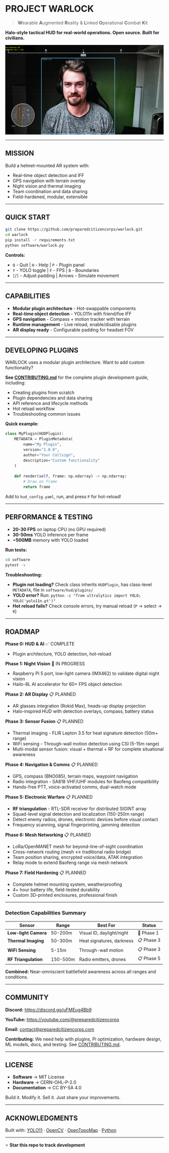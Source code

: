 # PROJECT WARLOCK

> **W**earable **A**ugmented **R**eality & **L**inked **O**perational **C**ombat **K**it

**Halo-style tactical HUD for real-world operations. Open source. Built for civilians.**

![WARLOCK HUD with YOLO Detection](docs/images/poc-v1.png)

---

## MISSION

Build a helmet-mounted AR system with:
- Real-time object detection and IFF
- GPS navigation with terrain overlay
- Night vision and thermal imaging
- Team coordination and data sharing
- Field-hardened, modular, extensible

---

## QUICK START

```bash
git clone https://github.com/preparedcitizencorps/warlock.git
cd warlock
pip install -r requirements.txt
python software/warlock.py
```

**Controls:**
- `Q` - Quit | `H` - Help | `P` - Plugin panel
- `Y` - YOLO toggle | `F` - FPS | `B` - Boundaries
- `[`/`]` - Adjust padding | Arrows - Simulate movement

---

## CAPABILITIES

- **Modular plugin architecture** - Hot-swappable components
- **Real-time object detection** - YOLO11n with friend/foe IFF
- **GPS navigation** - Compass + motion tracker with terrain
- **Runtime management** - Live reload, enable/disable plugins
- **AR display ready** - Configurable padding for headset FOV

---

## DEVELOPING PLUGINS

WARLOCK uses a modular plugin architecture. Want to add custom functionality?

**See [CONTRIBUTING.md](CONTRIBUTING.md#plugin-development-guide)** for the complete plugin development guide, including:
- Creating plugins from scratch
- Plugin dependencies and data sharing
- API reference and lifecycle methods
- Hot reload workflow
- Troubleshooting common issues

**Quick example:**
```python
class MyPlugin(HUDPlugin):
    METADATA = PluginMetadata(
        name="My Plugin",
        version="1.0.0",
        author="Your Callsign",
        description="Custom functionality"
    )

    def render(self, frame: np.ndarray) -> np.ndarray:
        # Draw on frame
        return frame
```

Add to `hud_config.yaml`, run, and press `P` for hot-reload!

---

## PERFORMANCE & TESTING

- **20-30 FPS** on laptop CPU (no GPU required)
- **30-50ms** YOLO inference per frame
- **~500MB** memory with YOLO loaded

**Run tests:**
```bash
cd software
pytest -v
```

**Troubleshooting:**
- **Plugin not loading?** Check class inherits `HUDPlugin`, has class-level `METADATA`, file in `software/hud/plugins/`
- **YOLO error?** Run: `python -c "from ultralytics import YOLO; YOLO('yolo11n.pt')"`
- **Hot reload fails?** Check console errors, try manual reload (`P` → select → `R`)

---

## ROADMAP

**Phase 0: HUD & AI** ✅ COMPLETE
- Plugin architecture, YOLO detection, hot-reload

**Phase 1: Night Vision** 🔄 IN PROGRESS
- Raspberry Pi 5 port, low-light camera (IMX462) to validate digital night vision
- Hailo-8L AI accelerator for 60+ FPS object detection

**Phase 2: AR Display** 📋 PLANNED
- AR glasses integration (Rokid Max), heads-up display projection
- Halo-inspired HUD with detection overlays, compass, battery status

**Phase 3: Sensor Fusion** 📋 PLANNED
- Thermal imaging - FLIR Lepton 3.5 for heat signature detection (50m+ range)
- WiFi sensing - Through-wall motion detection using CSI (5-15m range)
- Multi-modal sensor fusion: visual + thermal + RF for complete situational awareness

**Phase 4: Navigation & Comms** 📋 PLANNED
- GPS, compass (BNO085), terrain maps, waypoint navigation
- Radio integration - SA818 VHF/UHF modules for Baofeng compatibility
- Hands-free PTT, voice-activated comms, dual-watch mode

**Phase 5: Electronic Warfare** 📋 PLANNED
- **RF triangulation** - RTL-SDR receiver for distributed SIGINT array
- Squad-level signal detection and localization (150-250m range)
- Detect enemy radios, drones, electronic devices before visual contact
- Frequency scanning, signal fingerprinting, jamming detection

**Phase 6: Mesh Networking** 📋 PLANNED
- LoRa/OpenMANET mesh for beyond-line-of-sight coordination
- Cross-network routing (mesh ↔ traditional radio bridge)
- Team position sharing, encrypted voice/data, ATAK integration
- Relay mode to extend Baofeng range via mesh network

**Phase 7: Field Hardening** 📋 PLANNED
- Complete helmet mounting system, weatherproofing
- 4+ hour battery life, field-tested durability
- Custom 3D-printed enclosures, professional finish

---

### Detection Capabilities Summary
| Sensor | Range | Best For | Status |
|--------|-------|----------|--------|
| **Low-light Camera** | 50-200m | Visual ID, daylight/night | 🔄 Phase 1 |
| **Thermal Imaging** | 50-300m | Heat signatures, darkness | 📋 Phase 3 |
| **WiFi Sensing** | 5-15m | Through-wall motion | 📋 Phase 3 |
| **RF Triangulation** | 150-500m | Radio emitters, drones | 📋 Phase 5 |

**Combined:** Near-omniscient battlefield awareness across all ranges and conditions.

---

## COMMUNITY

**Discord:** https://discord.gg/uFMEug4Bb9

**YouTube:** https://youtube.com/@preparedcitizencorps

**Email:** contact@preparedcitizencorps.com

**Contributing:** We need help with plugins, Pi optimization, hardware design, ML models, docs, and testing. See [CONTRIBUTING.md](CONTRIBUTING.md).

---

## LICENSE

- **Software** → MIT License
- **Hardware** → CERN-OHL-P-2.0
- **Documentation** → CC BY-SA 4.0

Build it. Modify it. Sell it. Just share your improvements.

---

## ACKNOWLEDGMENTS

Built with: [YOLO11](https://github.com/ultralytics/ultralytics) · [OpenCV](https://opencv.org/) · [OpenTopoMap](https://opentopomap.org/) · [Python](https://www.python.org/)

---

⭐ **Star this repo to track development**
